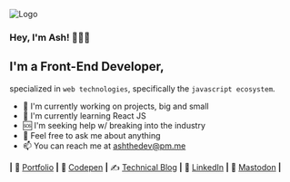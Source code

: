 ![Logo](https://res.cloudinary.com/practicaldev/image/fetch/s--u6Zli8G6--/c_fill,f_auto,fl_progressive,h_320,q_66,w_320/https://dev-to-uploads.s3.amazonaws.com/uploads/user/profile_image/263644/98ae5a75-4a83-467f-acde-58140703188c.gif)

### Hey, I'm Ash! 👋👨‍💻
## I'm a Front-End Developer,
specialized in `web technologies`, specifically the `javascript ecosystem`.

- 🌱 I'm currently working on projects, big and small
- 🧠 I'm currently learning React JS
- 🆘 I'm seeking help w/ breaking into the industry
- 💬 Feel free to ask me about anything
- 📫 You can reach me at ashthedev@pm.me


**|** 💼 [Portfolio][website] **|**
🎨 [Codepen][code] **|**
✍️ [Technical Blog][blog] **|**
👔 [LinkedIn][link] **|**
🐘 [Mastodon][mast] **|**

[blog]: https://blog.ashthe.dev
[code]: https://codepen.io/ashthedev
[link]: https://www.linkedin.com/in/ashtonheald/
[mast]: https://uiuxdev.social/@ashthedev
[website]: https://ashthe.dev
